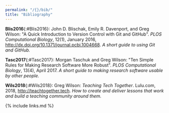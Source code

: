 ```yaml
---
permalink: "/{}/bib/"
title: "Bibliography"
---
```


**Blis2016**{:#Blis2016}: John D. Blischak, Emily R. Davenport, and Greg Wilson: "A Quick Introduction to Version Control with Git and GitHub". *PLOS Computational Biology*, 12(1), January 2016, <http://dx.doi.org/10.1371/journal.pcbi.1004668>. *A short guide to using Git and GitHub.*

**Tasc2017**{:#Tasc2017}: Morgan Taschuk and Greg Wilson: "Ten Simple Rules for Making Research Software More Robust". *PLOS Computational Biology*, 13(4), April 2017. *A short guide to making research software usable by other people.*

**Wils2018**{:#Wils2018}: Greg Wilson: *Teaching Tech Together*. Lulu.com, 2018, <http://teachtogether.tech>. *How to create and deliver lessons that work and build a teaching community around them.*

{% include links.md %}
